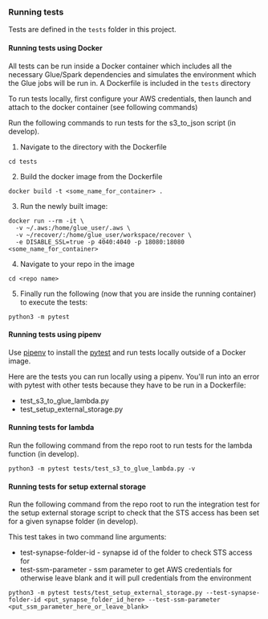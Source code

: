 ### Running tests
Tests are defined in the `tests` folder in this project.

#### Running tests using Docker
All tests can be run inside a Docker container which includes all the necessary
Glue/Spark dependencies and simulates the environment which the Glue jobs
will be run in. A Dockerfile is included in the `tests` directory

To run tests locally, first configure your AWS credentials, then launch and attach
to the docker container (see following commands)

Run the following commands to run tests for the s3_to_json script (in develop).

1. Navigate to the directory with the Dockerfile

```shell script
cd tests
```

2. Build the docker image from the Dockerfile

```shell script
docker build -t <some_name_for_container> .
```

3. Run the newly built image:

```shell script
docker run --rm -it \
  -v ~/.aws:/home/glue_user/.aws \
  -v ~/recover/:/home/glue_user/workspace/recover \
  -e DISABLE_SSL=true -p 4040:4040 -p 18080:18080 <some_name_for_container>
```

4. Navigate to your repo in the image

```shell script
cd <repo name>
```

5. Finally run the following (now that you are inside the running container)
to execute the tests:

```shell script
python3 -m pytest
```

#### Running tests using pipenv
Use [pipenv](https://pipenv.pypa.io/en/latest/index.html) to install the
[pytest](https://docs.pytest.org/en/latest/) and run tests locally outside of
a Docker image.

Here are the tests you can run locally using a pipenv. You'll run into an error with
pytest with other tests because they have to be run in a Dockerfile:

- test_s3_to_glue_lambda.py
- test_setup_external_storage.py


#### Running tests for lambda
Run the following command from the repo root to run tests for the lambda function (in develop).

```shell script
python3 -m pytest tests/test_s3_to_glue_lambda.py -v
```

#### Running tests for setup external storage
Run the following command from the repo root to run the integration test for the setup external storage script to check that the STS
access has been set for a given synapse folder (in develop).

This test takes in two command line arguments:

- test-synapse-folder-id - synapse id of the folder to check STS access for
- test-ssm-parameter - ssm parameter to get AWS credentials for otherwise leave blank and it will pull credentials from the environment

```shell script
python3 -m pytest tests/test_setup_external_storage.py --test-synapse-folder-id <put_synapse_folder_id_here> --test-ssm-parameter <put_ssm_parameter_here_or_leave_blank>
```
